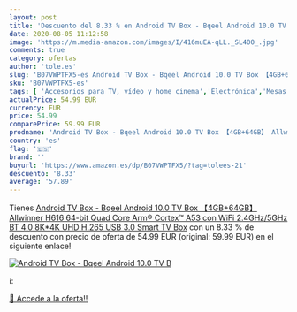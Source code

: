 ```yaml
---
layout: post
title: 'Descuento del 8.33 % en Android TV Box - Bqeel Android 10.0 TV B'
date: 2020-08-05 11:12:58
image: 'https://m.media-amazon.com/images/I/416muEA-qLL._SL400_.jpg'
comments: true
category: ofertas
author: 'tole.es'
slug: 'B07VWPTFX5-es Android TV Box - Bqeel Android 10.0 TV Box 【4GB+64GB】...'
sku: 'B07VWPTFX5-es'
tags: [ 'Accesorios para TV, vídeo y home cinema','Electrónica','Mesas y soportes para TV','Soportes de pared y techo para TV','TV, vídeo y home cinema','Televisores','smart','tv', ]
actualPrice: 54.99 EUR
currency: EUR
price: 54.99
comparePrice: 59.99 EUR
prodname: 'Android TV Box - Bqeel Android 10.0 TV Box 【4GB+64GB】 Allwinner H616 64-bit Quad Core Arm® Cortex™ A53 con WiFi 2.4GHz/5GHz BT 4.0  8K*4K UHD H.265  USB 3.0 Smart TV Box'
country: 'es'
flag: '🇪🇸'
brand: ''
buyurl: 'https://www.amazon.es/dp/B07VWPTFX5/?tag=tolees-21'
descuento: '8.33'
average: '57.89'
---
```


Tienes [Android TV Box - Bqeel Android 10.0 TV Box 【4GB+64GB】 Allwinner H616 64-bit Quad Core Arm® Cortex™ A53 con WiFi 2.4GHz/5GHz BT 4.0  8K*4K UHD H.265  USB 3.0 Smart TV Box](https://www.amazon.es/dp/B07VWPTFX5/?tag=tolees-21) con un 8.33 % de descuento con precio de oferta de 54.99 EUR (original: 59.99 EUR) en el siguiente enlace!

[![Android TV Box - Bqeel Android 10.0 TV B](https://m.media-amazon.com/images/I/416muEA-qLL._SL400_.jpg)](https://www.amazon.es/dp/B07VWPTFX5/?tag=tolees-21)

ℹ️:


[🛒 Accede a la oferta!!](https://www.amazon.es/dp/B07VWPTFX5/?tag=tolees-21)
